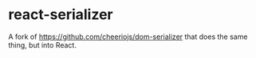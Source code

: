 # react-serializer

A fork of https://github.com/cheeriojs/dom-serializer that does the same thing, but into React.